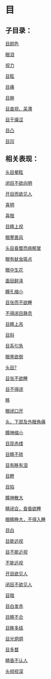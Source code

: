 # 目## 子目录：[目颜色](https://www.gmzyjc.com/read/biaoxian/cat_目颜色.md)[眼泪](https://www.gmzyjc.com/read/biaoxian/cat_眼泪.md)[视力](https://www.gmzyjc.com/read/biaoxian/cat_视力.md)[目眩](https://www.gmzyjc.com/read/biaoxian/cat_目眩.md)[目痛](https://www.gmzyjc.com/read/biaoxian/cat_目痛.md)[目肿](https://www.gmzyjc.com/read/biaoxian/cat_目肿.md)[目直视、呆滞](https://www.gmzyjc.com/read/biaoxian/cat_目直视、呆滞.md)[目干燥涩](https://www.gmzyjc.com/read/biaoxian/cat_目干燥涩.md)[目凸](https://www.gmzyjc.com/read/biaoxian/cat_目凸.md)[目凹](https://www.gmzyjc.com/read/biaoxian/cat_目凹.md)## 相关表现： [头目晕眩](https://www.gmzyjc.com/search/result?wd=头目晕眩)[闭目不欲向明](https://www.gmzyjc.com/search/result?wd=闭目不欲向明)[开目而欲见人](https://www.gmzyjc.com/search/result?wd=开目而欲见人)[喜明](https://www.gmzyjc.com/search/result?wd=喜明)[喜暗](https://www.gmzyjc.com/search/result?wd=喜暗)[目睛上视](https://www.gmzyjc.com/search/result?wd=目睛上视)[眼寒畏风](https://www.gmzyjc.com/search/result?wd=眼寒畏风)[头目昏瞀而病郁冒](https://www.gmzyjc.com/search/result?wd=头目昏瞀而病郁冒)[眼有蚘虫斑点](https://www.gmzyjc.com/search/result?wd=眼有蚘虫斑点)[眼中生花](https://www.gmzyjc.com/search/result?wd=眼中生花)[面目鲜泽](https://www.gmzyjc.com/search/result?wd=面目鲜泽)[瞳孔缩小](https://www.gmzyjc.com/search/result?wd=瞳孔缩小)[目张而不欲睡](https://www.gmzyjc.com/search/result?wd=目张而不欲睡)[不得闭目静息](https://www.gmzyjc.com/search/result?wd=不得闭目静息)[目睛上吊](https://www.gmzyjc.com/search/result?wd=目睛上吊)[目斜](https://www.gmzyjc.com/search/result?wd=目斜)[目系引急](https://www.gmzyjc.com/search/result?wd=目系引急)[眼黑欲倒](https://www.gmzyjc.com/search/result?wd=眼黑欲倒)[头目?](https://www.gmzyjc.com/search/result?wd=头目?)[目张不欲睡](https://www.gmzyjc.com/search/result?wd=目张不欲睡)[目不得闭](https://www.gmzyjc.com/search/result?wd=目不得闭)[眵](https://www.gmzyjc.com/search/result?wd=眵)[眼闭口开](https://www.gmzyjc.com/search/result?wd=眼闭口开)[头、下颔及外眼角痛](https://www.gmzyjc.com/search/result?wd=头、下颔及外眼角痛)[瞳神缩小](https://www.gmzyjc.com/search/result?wd=瞳神缩小)[目现赤缕](https://www.gmzyjc.com/search/result?wd=目现赤缕)[目睛不转](https://www.gmzyjc.com/search/result?wd=目睛不转)[目有眵有泪](https://www.gmzyjc.com/search/result?wd=目有眵有泪)[目瞪](https://www.gmzyjc.com/search/result?wd=目瞪)[目陷](https://www.gmzyjc.com/search/result?wd=目陷)[瞳神散大](https://www.gmzyjc.com/search/result?wd=瞳神散大)[睛闭合，昏昏欲睡](https://www.gmzyjc.com/search/result?wd=睛闭合，昏昏欲睡)[眼睛睁大，不得入睡](https://www.gmzyjc.com/search/result?wd=眼睛睁大，不得入睡)[目白](https://www.gmzyjc.com/search/result?wd=目白)[目能远视](https://www.gmzyjc.com/search/result?wd=目能远视)[目不能近视	](https://www.gmzyjc.com/search/result?wd=目不能近视	)[不能远视](https://www.gmzyjc.com/search/result?wd=不能远视)[开目欲见人](https://www.gmzyjc.com/search/result?wd=开目欲见人)[闭目不欲见人](https://www.gmzyjc.com/search/result?wd=闭目不欲见人)[目暗](https://www.gmzyjc.com/search/result?wd=目暗)[目白发赤](https://www.gmzyjc.com/search/result?wd=目白发赤)[目睛不合](https://www.gmzyjc.com/search/result?wd=目睛不合)[目眵多结](https://www.gmzyjc.com/search/result?wd=目眵多结)[目光炯炯](https://www.gmzyjc.com/search/result?wd=目光炯炯)[目多瞀](https://www.gmzyjc.com/search/result?wd=目多瞀)[睛昏不认人](https://www.gmzyjc.com/search/result?wd=睛昏不认人)[头倾视深](https://www.gmzyjc.com/search/result?wd=头倾视深)